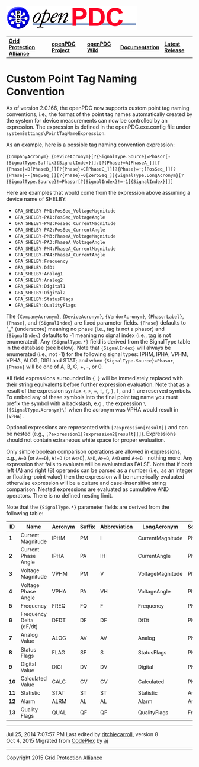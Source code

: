 [![The Open Source Phasor Data Concentrator](openPDC_Logo.png)](openPDC_Home.md "The Open Source Phasor Data Concentrator")

|   |   |   |   |   |
|---|---|---|---|---|
| **[Grid Protection Alliance](http://www.gridprotectionalliance.org "Grid Protection Alliance Home Page")** | **[openPDC Project](https://github.com/GridProtectionAlliance/openPDC "openPDC Project on GitHub")** | **[openPDC Wiki](openPDC_Home.md "openPDC Wiki Home Page")** | **[Documentation](openPDC_Documentation_Home.md "openPDC Documentation Home Page")** | **[Latest Release](https://github.com/GridProtectionAlliance/openPDC/releases "openPDC Releases Home Page")** |

# Custom Point Tag Naming Convention

As of version 2.0.166, the openPDC now supports custom point tag naming conventions, i.e., the format of the point tag names automatically created by the system for device measurements can now be controlled by an expression. The expression is defined in the openPDC.exe.config file under `systemSettings\PointTagNameExpression`.

As an example, here is a possible tag naming convention expression:

`{CompanyAcronym}_{DeviceAcronym}[?{SignalType.Source}=Phasor[-{SignalType.Suffix}{SignalIndex}]]:[?{Phase}=A[PhaseA_]][?{Phase}=B[PhaseB_]][?{Phase}=C[PhaseC_]][?{Phase}=+;[PosSeq_]][?{Phase}=-[NegSeq_]][?{Phase}=0[ZeroSeq_]]{SignalType.LongAcronym}[?{SignalType.Source}!=Phasor[?{SignalIndex}!=-1[{SignalIndex}]]]`

Here are examples that would come from the expression above assuming a device name of SHELBY:

- `GPA_SHELBY-PM1:PosSeq_VoltageMagnitude`
- `GPA_SHELBY-PA1:PosSeq_VoltageAngle`
- `GPA_SHELBY-PM2:PosSeq_CurrentMagnitude`
- `GPA_SHELBY-PA2:PosSeq_CurrentAngle`
- `GPA_SHELBY-PM3:PhaseA_VoltageMagnitude`
- `GPA_SHELBY-PA3:PhaseA_VoltageAngle`
- `GPA_SHELBY-PM4:PhaseA_CurrentMagnitude`
- `GPA_SHELBY-PA4:PhaseA_CurrentAngle`
- `GPA_SHELBY:Frequency`
- `GPA_SHELBY:DfDt`
- `GPA_SHELBY:Analog1`
- `GPA_SHELBY:Analog2`
- `GPA_SHELBY:Digital1`
- `GPA_SHELBY:Digital2`
- `GPA_SHELBY:StatusFlags`
- `GPA_SHELBY:QualityFlags`

The `{CompanyAcronym}`, `{DeviceAcronym}`, `{VendorAcronym}`, `{PhasorLabel}`, `{Phase}`, and `{SignalIndex}` are fixed parameter fields. `{Phase}` defaults to "_" (underscore) meaning no phase (i.e., tag is not a phasor) and `{SignalIndex}` defaults to -1 meaning no signal index (i.e., tag is not enumerated). Any `{SignalType.*}` field is derived from the SignalType table in the database (see below). Note that `{SignalIndex}` will always be enumerated (i.e., not -1) for the following signal types: IPHM, IPHA, VPHM, VPHA, ALOG, DIGI and STAT; and when `{SignalType.Source}=Phasor`, `{Phase}` will be one of A, B, C, +, -, or 0.

All field expressions surrounded in `{ }` will be immediately replaced with their string equivalents before further expression evaluation. Note that as a result of the expression syntax `<`, `>`, `=`, `!`, `{`, `}`, `[`, and `]` are reserved symbols. To embed any of these symbols into the final point tag name you must prefix the symbol with a backslash, e.g., the expression `\[{SignalType.Acronym}\]` when the acronym was VPHA would result in `[VPHA]`.

Optional expressions are represented with `[?expression[result]]` and can be nested (e.g., `[?expression1[?expression2[result]]]`). Expressions should not contain extraneous white space for proper evaluation.

Only simple boolean comparison operations are allowed in expressions, e.g., `A=B` (or `A==B`), `A!=B` (or `A<>B`), `A>B`, `A>=B`, `A<B` and `A<=B` - nothing more. Any expression that fails to evaluate will be evaluated as FALSE. Note that if both left (A) and right (B) operands can be parsed as a number (i.e., as an integer or floating-point value) then the expression will be numerically evaluated otherwise expression will be a culture and case-insensitive string comparison. Nested expressions are evaluated as cumulative AND operators. There is no defined nesting limit.
 
Note that the `{SignalType.*}` parameter fields are derived from the following table:

| **ID** | **Name** | **Acronym** | **Suffix** | **Abbreviation** | **LongAcronym** | **Source** | **EngineeringUnits** |
| ------ | -------- | ----------- | ---------- | ---------------- | --------------- | ---------- | -------------------- |
| **1** | Current Magnitude | IPHM | PM | I | CurrentMagnitude | Phasor | Amps |
| **2** | Current Phase Angle | IPHA | PA | IH | CurrentAngle | Phasor | Degrees |
| **3** | Voltage Magnitude | VPHM | PM | V | VoltageMagnitude | Phasor | Volts |
| **4** | Voltage Phase Angle | VPHA | PA | VH | VoltageAngle | Phasor | Degrees |
| **5** | Frequency | FREQ | FQ | F | Frequency | PMU | Hz |
| **6** | Frequency Delta (dF/dt) | DFDT | DF | DF | DfDt | PMU |    |
| **7** | Analog Value | ALOG | AV | AV | Analog | PMU |    |
| **8** | Status Flags | FLAG | SF | S | StatusFlags | PMU |    |
| **9** | Digital Value | DIGI | DV | DV | Digital | PMU |    |
| **10** | Calculated Value | CALC | CV | CV | Calculated | PMU |    |
| **11** | Statistic | STAT | ST | ST | Statistic | Any |    |
| **12** | Alarm | ALRM | AL | AL | Alarm | Any |    |
| **13** | Quality Flags | QUAL | QF | QF | QualityFlags | Frame |    |

---

Jul 25, 2014 7:07:57 PM Last edited by [ritchiecarroll](https://github.com/ritchiecarroll), version 8  
Oct 4, 2015 Migrated from [CodePlex](http://openpdc.codeplex.com/wikipage?title=Custom%20Point%20Tag%20Naming%20Convention) by [aj](https://github.com/ajstadlin)

---

Copyright 2015 [Grid Protection Alliance](http://www.gridprotectionalliance.org)

